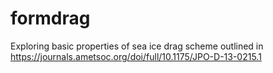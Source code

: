 # formdrag
Exploring basic properties of sea ice drag scheme outlined in https://journals.ametsoc.org/doi/full/10.1175/JPO-D-13-0215.1
